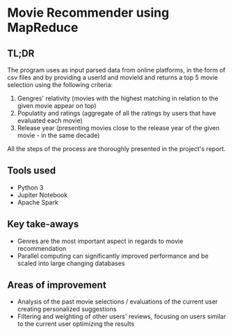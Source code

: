 # Movie Recommender using MapReduce

## TL;DR

The program uses as input parsed data from online platforms, in the form of csv files and by providing a userId and movieId and returns a top 5 movie selection using the following criteria:

1. Gengres' relativity (movies with the highest matching in relation to the given movie appear on top)
2. Populatity and ratings (aggregate of all the ratings by users that have evaluated each movie)
3. Release year (presenting movies close to the release year of the given movie - in the same decade)

All the steps of the process are thoroughly presented in the project's report.

## Tools used

- Python 3
- Jupiter Notebook
- Apache Spark


## Key take-aways

- Genres are the most important aspect in regards to movie recommendation
- Parallel computing can significantly improved performance and be scaled into large changing databases


## Areas of improvement

- Analysis of the past movie selections / evaluations of the current user creating personalized suggestions
- Filtering and weighting of other users' reviews, focusing on users similar to the current user optimizing the results
